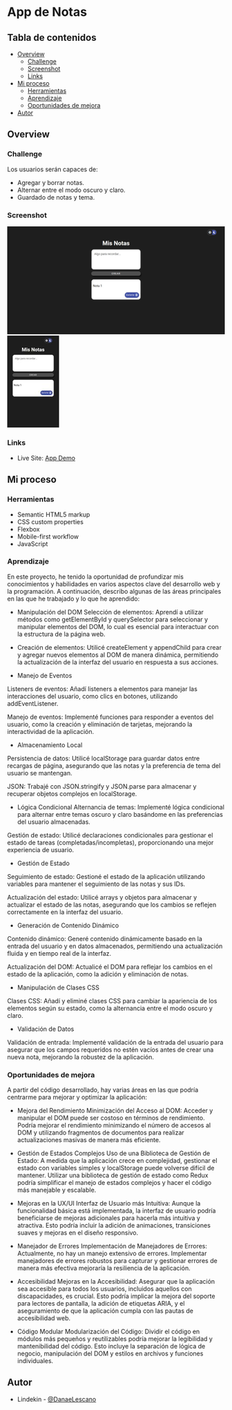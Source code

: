 # App de Notas


## Tabla de contenidos

- [Overview](#overview)
  - [Challenge](#challenge)
  - [Screenshot](#screenshot)
  - [Links](#links)
- [Mi proceso](#mi-proceso)
  - [Herramientas](#herramientas)
  - [Aprendizaje](#aprendizaje)
  - [Oportunidades de mejora](#oportunidades-de-mejora)
- [Autor](#autor)


## Overview

### Challenge

Los usuarios serán capaces de:

- Agregar y borrar notas.
- Alternar entre el modo oscuro y claro.
- Guardado de notas y tema.

### Screenshot

![](./screeenshot/desktop.jpeg)
![](./screeenshot/mobile.jpg)



### Links

- Live Site: [App Demo](https://lescano713.github.io/AppNotas/)

## Mi proceso

### Herramientas

- Semantic HTML5 markup
- CSS custom properties
- Flexbox
- Mobile-first workflow
- JavaScript


### Aprendizaje

En este proyecto, he tenido la oportunidad de profundizar mis conocimientos y habilidades en varios aspectos clave del desarrollo web y la programación. A continuación, describo algunas de las áreas principales en las que he trabajado y lo que he aprendido:

- Manipulación del DOM
Selección de elementos: Aprendí a utilizar métodos como getElementById y querySelector para seleccionar y manipular elementos del DOM, lo cual es esencial para interactuar con la estructura de la página web.

- Creación de elementos: Utilicé createElement y appendChild para crear y agregar nuevos elementos al DOM de manera dinámica, permitiendo la actualización de la interfaz del usuario en respuesta a sus acciones.

- Manejo de Eventos

Listeners de eventos: Añadí listeners a elementos para manejar las interacciones del usuario, como clics en botones, utilizando addEventListener.

Manejo de eventos: Implementé funciones para responder a eventos del usuario, como la creación y eliminación de tarjetas, mejorando la interactividad de la aplicación.

- Almacenamiento Local

Persistencia de datos: Utilicé localStorage para guardar datos entre recargas de página, asegurando que las notas y la preferencia de tema del usuario se mantengan.

JSON: Trabajé con JSON.stringify y JSON.parse para almacenar y recuperar objetos complejos en localStorage.

- Lógica Condicional
Alternancia de temas: Implementé lógica condicional para alternar entre temas oscuro y claro basándome en las preferencias del usuario almacenadas.

Gestión de estado: Utilicé declaraciones condicionales para gestionar el estado de tareas (completadas/incompletas), proporcionando una mejor experiencia de usuario.

- Gestión de Estado

Seguimiento de estado: Gestioné el estado de la aplicación utilizando variables para mantener el seguimiento de las notas y sus IDs.

Actualización del estado: Utilicé arrays y objetos para almacenar y actualizar el estado de las notas, asegurando que los cambios se reflejen correctamente en la interfaz del usuario.

- Generación de Contenido Dinámico

Contenido dinámico: Generé contenido dinámicamente basado en la entrada del usuario y en datos almacenados, permitiendo una actualización fluida y en tiempo real de la interfaz.

Actualización del DOM: Actualicé el DOM para reflejar los cambios en el estado de la aplicación, como la adición y eliminación de notas.

- Manipulación de Clases CSS

Clases CSS: Añadí y eliminé clases CSS para cambiar la apariencia de los elementos según su estado, como la alternancia entre el modo oscuro y claro.

- Validación de Datos

Validación de entrada: Implementé validación de la entrada del usuario para asegurar que los campos requeridos no estén vacíos antes de crear una nueva nota, mejorando la robustez de la aplicación.



### Oportunidades de mejora

A partir del código desarrollado, hay varias áreas en las que podría centrarme para mejorar y optimizar la aplicación:

- Mejora del Rendimiento
Minimización del Acceso al DOM: Acceder y manipular el DOM puede ser costoso en términos de rendimiento. Podría mejorar el rendimiento minimizando el número de accesos al DOM y utilizando fragmentos de documentos para realizar actualizaciones masivas de manera más eficiente.

- Gestión de Estados Complejos
Uso de una Biblioteca de Gestión de Estado: A medida que la aplicación crece en complejidad, gestionar el estado con variables simples y localStorage puede volverse difícil de mantener. Utilizar una biblioteca de gestión de estado como Redux podría simplificar el manejo de estados complejos y hacer el código más manejable y escalable.

- Mejoras en la UX/UI
Interfaz de Usuario más Intuitiva: Aunque la funcionalidad básica está implementada, la interfaz de usuario podría beneficiarse de mejoras adicionales para hacerla más intuitiva y atractiva. Esto podría incluir la adición de animaciones, transiciones suaves y mejoras en el diseño responsivo.

- Manejador de Errores
Implementación de Manejadores de Errores: Actualmente, no hay un manejo extensivo de errores. Implementar manejadores de errores robustos para capturar y gestionar errores de manera más efectiva mejoraría la resiliencia de la aplicación.

- Accesibilidad
Mejoras en la Accesibilidad: Asegurar que la aplicación sea accesible para todos los usuarios, incluidos aquellos con discapacidades, es crucial. Esto podría implicar la mejora del soporte para lectores de pantalla, la adición de etiquetas ARIA, y el aseguramiento de que la aplicación cumpla con las pautas de accesibilidad web.

- Código Modular
Modularización del Código: Dividir el código en módulos más pequeños y reutilizables podría mejorar la legibilidad y mantenibilidad del código. Esto incluye la separación de lógica de negocio, manipulación del DOM y estilos en archivos y funciones individuales.



## Autor

- Lindekin - [@DanaeLescano](https://www.twitter.com/yourusername)

